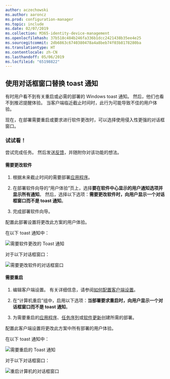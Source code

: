 ```yaml
---
author: aczechowski
ms.author: aaroncz
ms.prod: configuration-manager
ms.topic: include
ms.date: 02/07/2019
ms.collection: M365-identity-device-management
ms.openlocfilehash: 37b518c484b246fa336b1dcc2421438b35ee4e25
ms.sourcegitcommit: 2db6863c6740380478a4a8beb74f03b8178280ba
ms.translationtype: HT
ms.contentlocale: zh-CN
ms.lasthandoff: 05/06/2019
ms.locfileid: "65198822"
---
```

## <a name="bkmk_impact"></a> 使用对话框窗口替换 toast 通知
<!--3555947-->

有时用户看不到有关重启或必需的部署的 Windows toast 通知。 然后，他们也看不到推迟提醒体验。 当客户端临近截止时间时，此行为可能导致不佳的用户体验。

现在，在部署需要重启或要求进行软件更改时，可以选择使用侵入性更强的对话框窗口。 


### <a name="try-it-out"></a>试试看！

尝试完成任务。 然后发送[反馈](/sccm/core/understand/find-help#product-feedback)，并随附你对该功能的想法。


#### <a name="software-changes-are-required"></a>需要更改软件

1. 根据未来截止时间的需要部署[应用程序](/sccm/apps/deploy-use/deploy-applications)。  

2. 在部署软件向导的“用户体验”页上，选择**要在软件中心显示的用户通知选项并显示所有通知**。 然后，选择以下选项：**需要更改软件时，向用户显示一个对话框窗口而不是 toast 通知**。  

3. 完成部署软件向导。

配置此部署设置将更改此方案的用户体验。

在以下 toast 通知中：

![需要软件更改的 Toast 通知](../../media/3555947-required-toast.png)  

对于以下对话框窗口：

![需要更改软件的对话框窗口](../../media/3555947-required-dialog.png)


#### <a name="restart-required"></a>需要重启

1. 编辑客户端设置。 有关详细信息，请参阅[如何配置客户端设置](/sccm/core/clients/deploy/configure-client-settings)。  

2. 在“计算机重启”组中，启用以下选项：**当部署要求重启时，向用户显示一个对话框窗口而不是 toast 通知**。  

3. 为需要重启的[应用程序](/sccm/apps/deploy-use/deploy-applications)、[任务序列](/sccm/osd/deploy-use/deploy-a-task-sequence)或[软件更新](/sccm/sum/deploy-use/deploy-software-updates)创建所需的部署。  

配置此客户端设置将更改此方案中所有部署的用户体验。

在以下 toast 通知中：

![需要重启的 Toast 通知](../../media/3555947-restart-toast.png)  

对于以下对话框窗口：

![重启计算机的对话框窗口](../../media/3555947-restart-dialog.png)

